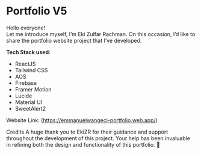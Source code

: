 # Portfolio V5  
Hello everyone!  
Let me introduce myself, I’m Eki Zulfar Rachman. On this occasion, I’d like to share the portfolio website project that I’ve developed.  

**Tech Stack used:**  
- ReactJS  
- Tailwind CSS  
- AOS  
- Firebase  
- Framer Motion  
- Lucide  
- Material UI  
- SweetAlert2  

Website Link: (https://emmanuelwangeci-portfolio.web.app/)

















Credits
A huge thank you to EkiZR for their guidance and support throughout the development of this project. Your help has been invaluable in refining both the design and functionality of this portfolio. 🙌
